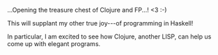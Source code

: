 ...Opening the treasure chest of Clojure and FP...! &lt;3 :-) 

This will supplant my other true joy---of programming in Haskell!

In particular, I am excited to see how Clojure, another LISP, can help us come up with elegant programs.
